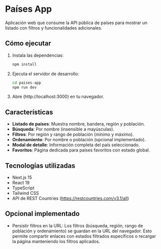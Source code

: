 # Países App

Aplicación web que consume la API pública de países para mostrar un listado con filtros y funcionalidades adicionales.

## Cómo ejecutar

1. Instala las dependencias:
   ```bash
   npm install
   ```

2. Ejecuta el servidor de desarrollo:
   ```bash
   cd paises-app
   npm run dev
   ```

3. Abre (http://localhost:3000) en tu navegador.

## Características

- **Listado de países**: Muestra nombre, bandera, región y población.
- **Búsqueda**: Por nombre (insensible a mayúsculas).
- **Filtros**: Por región y rango de población (mínimo y máximo).
- **Ordenamiento**: Por nombre o población (opcional implementado).
- **Modal de detalle**: Información completa del país seleccionado.
- **Favoritos**: Página dedicada para países favoritos con estado global.

## Tecnologías utilizadas

- Next.js 15
- React 19
- TypeScript
- Tailwind CSS
- API de REST Countries (https://restcountries.com/v3.1/all)

## Opcional implementado

- Persistir filtros en la URL: Los filtros (búsqueda, región, rango de población y ordenamiento) se guardan en la URL del navegador. Esto permite compartir enlaces con estados filtrados específicos o recargar la página manteniendo los filtros aplicados.
